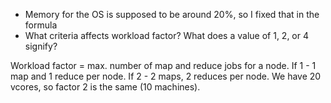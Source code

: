 - Memory for the OS is supposed to be around 20%, so I fixed that in the formula
- What criteria affects workload factor? What does a value of 1, 2, or 4 signify?

Workload factor = max. number of map and reduce jobs for a node.
If 1 - 1 map and 1 reduce per node. If 2 - 2 maps, 2 reduces per node.
We have 20 vcores, so factor 2 is the same (10 machines).
